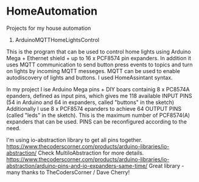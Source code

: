 # HomeAutomation
Projects for my house automation
1. ArduinoMQTTHomeLightsControl

This is the program that can be used to control home lights using Arduino Mega + Ethernet shield + up to 16 x PCF8574 pin expanders.
In addition it uses MQTT communication to send button press events to topics and turn on lights by incoming MQTT messeges.
MQTT can be used to enable autodiscovery of lights and buttons. I used HomeAssintant syntax.

In my project I ise Arduino Mega pins + DIY boars containig 8 x PC8574A epanders, defined as input pins, which gives me 118 available INPUT PINS (54 in Arduino and 64 in expanders, called "buttons" in the sketch) 
Additionally I use 8 x PCF8574 epanders to achieve 64 OUTPUT PINS (called "leds" in the sketch). This is the maximum number of PCF8574(A) expanders that can be used.
PINS can be reconfigured according to the need. 

I'm using io-abstraction library to get all pins together.
https://www.thecoderscorner.com/products/arduino-libraries/io-abstraction/
Check MultiIoAbstraction for more details.
https://www.thecoderscorner.com/products/arduino-libraries/io-abstraction/arduino-pins-and-io-expanders-same-time/
Great library - many thanks to TheCodersCorner / Dave Cherry!
